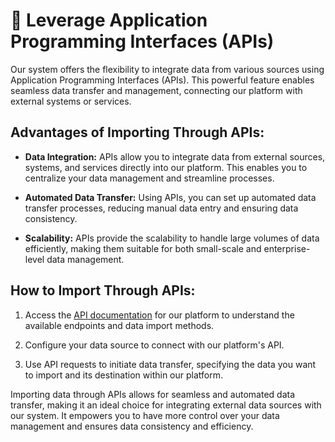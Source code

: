 # 🔄 Leverage Application Programming Interfaces (APIs)

Our system offers the flexibility to integrate data from various sources using Application Programming Interfaces (APIs). This powerful feature enables seamless data transfer and management, connecting our platform with external systems or services.

## **Advantages of Importing Through APIs:**

- **Data Integration:** APIs allow you to integrate data from external sources, systems, and services directly into our platform. This enables you to centralize your data management and streamline processes.

- **Automated Data Transfer:** Using APIs, you can set up automated data transfer processes, reducing manual data entry and ensuring data consistency.

- **Scalability:** APIs provide the scalability to handle large volumes of data efficiently, making them suitable for both small-scale and enterprise-level data management.

## **How to Import Through APIs:**

1. Access the [API documentation](https://api.docs.supervisely.com/) for our platform to understand the available endpoints and data import methods.

2. Configure your data source to connect with our platform's API.

3. Use API requests to initiate data transfer, specifying the data you want to import and its destination within our platform.

Importing data through APIs allows for seamless and automated data transfer, making it an ideal choice for integrating external data sources with our system. It empowers you to have more control over your data management and ensures data consistency and efficiency.